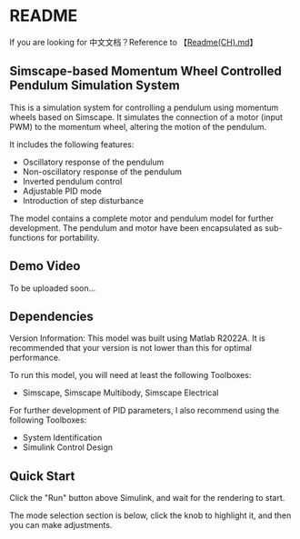 # README

If you are looking for 中文文档？Reference to 【[Readme(CH).md](https://github.com/blogdefotsec/Simscape-Pendulum-Control/blob/main/README%EF%BC%88CH%EF%BC%89.md)】

## Simscape-based Momentum Wheel Controlled Pendulum Simulation System

This is a simulation system for controlling a pendulum using momentum wheels based on Simscape. It simulates the connection of a motor (input PWM) to the momentum wheel, altering the motion of the pendulum.

It includes the following features:

- Oscillatory response of the pendulum
- Non-oscillatory response of the pendulum
- Inverted pendulum control
- Adjustable PID mode
- Introduction of step disturbance

The model contains a complete motor and pendulum model for further development. The pendulum and motor have been encapsulated as sub-functions for portability.

## Demo Video

To be uploaded soon...

## Dependencies

Version Information: This model was built using Matlab R2022A. It is recommended that your version is not lower than this for optimal performance.

To run this model, you will need at least the following Toolboxes:

- Simscape, Simscape Multibody, Simscape Electrical

For further development of PID parameters, I also recommend using the following Toolboxes:

- System Identification
- Simulink Control Design

## Quick Start

Click the "Run" button above Simulink, and wait for the rendering to start.

The mode selection section is below, click the knob to highlight it, and then you can make adjustments.
